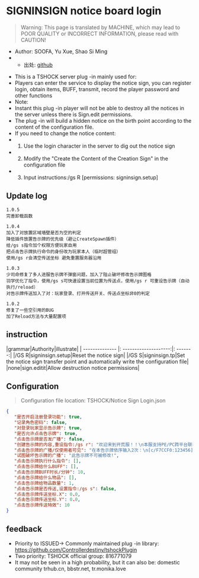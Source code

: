 # SIGNINSIGN notice board login

> Warning: This page is translated by MACHINE, which may lead to POOR QUALITY or INCORRECT INFORMATION, please read with CAUTION!


- Author: SOOFA, Yu Xue, Shao Si Ming
- - 出处: [github](https://github.com/Soof4/SignInSign) 
+ This is a TSHOCK server plug -in mainly used for:
+ Players can enter the service to display the notice sign, you can register login, obtain items, BUFF, transmit, record the player password and other functions
+ Note:
+ Instant this plug -in player will not be able to destroy all the notices in the server unless there is Sign.edit permissions.
+ The plug -in will build a hidden notice on the birth point according to the content of the configuration file.
+ If you need to change the notice content:
+ 1. Use the login character in the server to dig out the notice sign
+ 2. Modify the "Create the Content of the Creation Sign" in the configuration file
+ 3. Input instructions:/gs R [permissions: signinsign.setup]

## Update log
```
1.0.5
完善卸载函数

1.0.4
加入了对放置区域墙壁是否为空的判定
降低插件放置告示牌的优先级（避让CreateSpawn插件）
给/gs s指令加个权限方便玩家自用
把点击告示牌执行命令的身份改为玩家本人（临时超管组）
使用/gs r会清空传送坐标 避免重置服务器沿用

1.0.3
少司命修复了多人进服告示牌不弹窗问题，加入了阻止破坏修改告示牌图格
羽学优化了指令，使用/gs s可快速设置当前位置为传送点，使用/gs r 可重设告示牌（自动执行/reload）
对告示牌传送加入了对：玩家登录、打开传送开关、传送点坐标非0的判定

1.0.2
修复了一些空引用的BUG
加了Reload方法与大量配置项
```
## instruction

|grammar|Authority|illustrate|
| -------------- |: --------------------:|: -------:|
|/GS R|signinsign.setup|Reset the notice sign|
|/GS S|signinsign.tp|Set the notice sign transfer point and automatically write the configuration file|
|none|sign.editit|Allow destruction notice permissions|


## Configuration
> Configuration file location: TSHOCK/Notice Sign Login.json
```json
{
   "是否开启注册登录功能": true,
   "记录角色密码": false,
   "对登录玩家显示告示牌": true,
   "是否允许点击告示牌": true,
   "点击告示牌是否发广播": false,
   "创建告示牌的内容,重设指令:/gs r": "欢迎来到开荒服！！\n本服支持PE/PC跨平台联机游玩\n每25分钟清理世界与Boss战排名统计\n更多指令教学请输入/help\n点击告示牌可进行传送\n\nTShock官方群：816771079\n",
   "点击告示牌的广播/仅使用者可见": "在本告示牌依序输入2次：\n[c/F7CCF0:123456]  进行注册登录。",
   "试图破坏告示牌的广播": "此告示牌不可被修改!",
   "点击告示牌执行什么指令": [],
   "点击告示牌给什么BUFF": [],
   "点击告示牌BUFF时长/分钟": 10,
   "点击告示牌给什么物品": [],
   "点击告示牌给物品数量": 1,
   "点击告示牌是否传送,设置指令:/gs s": false,
   "点击告示牌传送坐标.X": 0.0,
   "点击告示牌传送坐标.Y": 0.0,
   "点击告示牌传送特效": 10
}
```
## feedback
- Priority to ISSUED-> Commonly maintained plug -in library: https://github.com/Controllerdestiny/tshockPlugin
- Two priority: TSHOCK official group: 816771079
- It may not be seen in a high probability, but it can also be: domestic community trhub.cn, bbstr.net, tr.monika.love